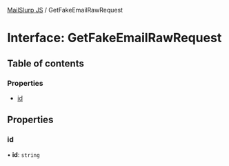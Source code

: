 [MailSlurp JS](../README.md) / GetFakeEmailRawRequest

# Interface: GetFakeEmailRawRequest

## Table of contents

### Properties

- [id](GetFakeEmailRawRequest.md#id)

## Properties

### id

• **id**: `string`
